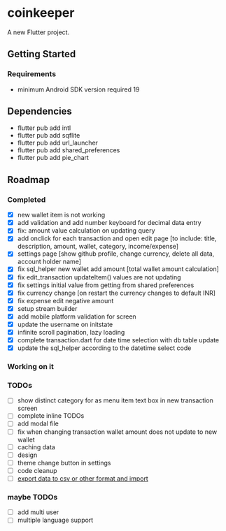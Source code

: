 # coinkeeper

A new Flutter project.

## Getting Started
### Requirements
- minimum Android SDK version required 19

## Dependencies
- flutter pub add intl
- flutter pub add sqflite
- flutter pub add url_launcher
- flutter pub add shared_preferences
- flutter pub add pie_chart

## Roadmap
### Completed
- [x] new wallet item is not working
- [x] add validation and add number keyboard for decimal data entry
- [x] fix: amount value calculation on updating query
- [x] add onclick for each transaction and open edit page [to include: title, description, amount, wallet, category, income/expense]
- [x] settings page [show github profile, change currency, delete all data, account holder name]
- [x] fix sql_helper new wallet add amount [total wallet amount calculation]
- [x] fix edit_transaction updateItem() values are not updating
- [x] fix settings initial value from getting from shared preferences
- [x] fix currency change [on restart the currency changes to default INR]
- [x] fix expense edit negative amount
- [x] setup stream builder 
- [x] add mobile platform validation for screen
- [x] update the username on initstate
- [x] infinite scroll pagination, lazy loading
- [x] complete transaction.dart for date time selection with db table update
- [x] update the sql_helper according to the datetime select code

### Working on it

### TODOs
- [ ] show distinct category for as menu item text box in new transaction screen
- [ ] complete inline TODOs
- [ ] add modal file
- [ ] fix when changing transaction wallet amount does not update to new wallet
- [ ] caching data
- [ ] design
- [ ] theme change button in settings
- [ ] code cleanup
- [ ] [export data to csv or other format and import](https://docs.flutter.dev/cookbook/persistence/reading-writing-files)

### maybe TODOs
- [ ] add multi user
- [ ] multiple language support